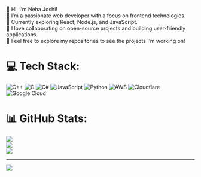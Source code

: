 👋 Hi, I’m Neha Joshi!<br>🔭 I’m a passionate web developer with a focus on frontend technologies.<br>🌱 Currently exploring React, Node.js, and JavaScript.<br>💬 I love collaborating on open-source projects and building user-friendly applications.<br>📂 Feel free to explore my repositories to see the projects I’m working on!<br>


# 💻 Tech Stack:
![C++](https://img.shields.io/badge/c++-%2300599C.svg?style=for-the-badge&logo=c%2B%2B&logoColor=white) ![C](https://img.shields.io/badge/c-%2300599C.svg?style=for-the-badge&logo=c&logoColor=white) ![C#](https://img.shields.io/badge/c%23-%23239120.svg?style=for-the-badge&logo=csharp&logoColor=white) ![JavaScript](https://img.shields.io/badge/javascript-%23323330.svg?style=for-the-badge&logo=javascript&logoColor=%23F7DF1E) ![Python](https://img.shields.io/badge/python-3670A0?style=for-the-badge&logo=python&logoColor=ffdd54) ![AWS](https://img.shields.io/badge/AWS-%23FF9900.svg?style=for-the-badge&logo=amazon-aws&logoColor=white) ![Cloudflare](https://img.shields.io/badge/Cloudflare-F38020?style=for-the-badge&logo=Cloudflare&logoColor=white) ![Google Cloud](https://img.shields.io/badge/GoogleCloud-%234285F4.svg?style=for-the-badge&logo=google-cloud&logoColor=white)
# 📊 GitHub Stats:
![](https://github-readme-stats.vercel.app/api?username=LunarNeha&theme=dark&hide_border=false&include_all_commits=false&count_private=false)<br/>
![](https://nirzak-streak-stats.vercel.app/?user=LunarNeha&theme=dark&hide_border=false)<br/>
![](https://github-readme-stats.vercel.app/api/top-langs/?username=LunarNeha&theme=dark&hide_border=false&include_all_commits=false&count_private=false&layout=compact)

---
[![](https://visitcount.itsvg.in/api?id=LunarNeha&icon=0&color=0)](https://visitcount.itsvg.in)

<!-- Proudly created with GPRM ( https://gprm.itsvg.in ) -->
